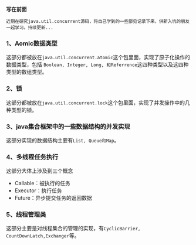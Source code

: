 **写在前面**
	
	近期在研究java.util.concurrent源码，将自己学到的一些鄙见记录下来，供新入坑的朋友一起学习。持续更新...
	
### 1、Aomic数据类型

这部分都被放在`java.util.concurrent.atomic`这个包里面，实现了原子化操作的数据类型，包括 `Boolean, Integer, Long, 和Referrence`这四种类型以及这四种类型的数组类型。

### 2、锁
这部分都被放在`java.util.concurrent.lock`这个包里面，实现了并发操作中的几种类型的锁。

### 3、java集合框架中的一些数据结构的并发实现
这部分实现的数据结构主要有`List, Queue和Map`。

### 4、多线程任务执行
这部分大体上涉及到三个概念

* Callable：被执行的任务 
* Executor：执行任务
* Future：异步提交任务的返回数据

### 5、线程管理类
这部分主要是对线程集合的管理的实现，有`CyclicBarrier, CountDownLatch,Exchanger`等。

